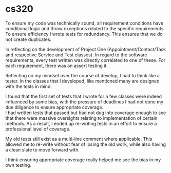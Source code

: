 # cs320
To ensure my code was technically sound, all requirement conditions have conditional logic and throw exceptions related to the specific requirements. To ensure efficiency I wrote tests for redundancy.  This ensures that we do not create duplicates.  

In reflecting on the development of Project One (Appointment/Contact/Task and respective Service and Test classes).  In regard to the software requirements, every test written was directly correlated to one of these.  For each requirement, there was an assert testing it.

Reflecting on my mindset over the course of develop, I had to think like a tester.  In the classes that I developed, like mentioned many are designed with the tests in mind.

I found that the first set of tests that I wrote for a few classes were indeed influenced by some bias, with the pressure of deadlines I had not done my due diligence to ensure appropriate coverage.  
I had written tests that passed but had not dug into coverage enough to see that there were massive oversights relating to implementation of certain methods.  As a result, I ended up re-writing tests in an effort to ensure a professional level of coverage.  

My old tests still exist as a multi-line comment where applicable.  This allowed me to re-write without fear of losing the old work, while also having a clean slate to move forward with.  

I think ensuring appropriate coverage really helped me see the bias in my own testing.
